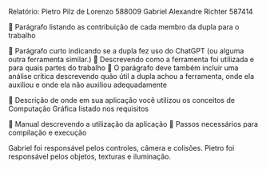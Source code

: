 Relatório:
Pietro Pilz de Lorenzo 588009
Gabriel Alexandre Richter 587414

 Parágrafo listando as contribuição de cada membro da dupla para o trabalho 

 Parágrafo curto indicando se a dupla fez uso do ChatGPT (ou alguma outra ferramenta similar.) 
 Descrevendo como a ferramenta foi utilizada e para quais partes do trabalho 
 O parágrafo deve também incluir uma análise crítica descrevendo quão útil a dupla achou a ferramenta, onde ela auxiliou e onde ela não auxiliou adequadamente 

 Descrição de onde em sua aplicação você utilizou os conceitos de Computação Gráfica listado nos requisitos

 Manual descrevendo a utilização da aplicação  Passos necessários para compilação e execução

Gabriel foi responsável pelos controles, câmera e colisões.
Pietro foi responsável pelos objetos, texturas e iluminação.

